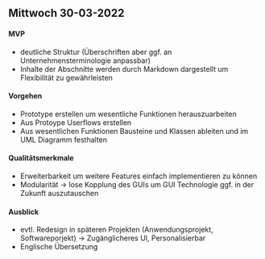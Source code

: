 ## Mittwoch 30-03-2022

#### MVP

- deutliche Struktur (Überschriften aber ggf. an Unternehmensterminologie anpassbar)
- Inhalte der Abschnitte werden durch Markdown dargestellt um Flexibilität zu gewährleisten 

#### Vorgehen 

- Prototype erstellen um wesentliche Funktionen herauszuarbeiten 
- Aus Protoype Userflows erstellen 
- Aus wesentlichen Funktionen Bausteine und Klassen ableiten und im UML Diagramm festhalten 

#### Qualitätsmerkmale

- Erweiterbarkeit um weitere Features einfach implementieren zu können 
- Modularität -> lose Kopplung des GUIs um GUI Technologie ggf. in der Zukunft auszutauschen 

#### Ausblick 

- evtl. Redesign in späteren Projekten (Anwendungsprojekt, Softwareporjekt) -> Zugänglicheres UI, Personalisierbar 
- Englische Übersetzung

